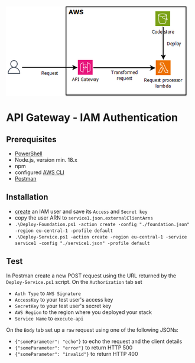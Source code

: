 ![Dependency Graph](architecture.png)

# API Gateway - IAM Authentication

## Prerequisites
- [PowerShell](https://learn.microsoft.com/en-us/powershell/scripting/install/installing-powershell-on-windows?view=powershell-7.4#install-powershell-using-winget-recommended)
- Node.js, version min. 18.x
- npm
- configured [AWS CLI](https://docs.aws.amazon.com/cli/latest/userguide/getting-started-install.html#getting-started-install-instructions)
- [Postman](https://www.postman.com/ )

## Installation
- [create](https://docs.aws.amazon.com/IAM/latest/UserGuide/id_users_create.html ) an IAM user and save its `Access` and `Secret key`
- copy the user ARN to `service1.json.externalClientArns`
- `.\Deploy-Foundation.ps1 -action create -config "./foundation.json" -region eu-central-1 -profile default`
- `.\Deploy-Service.ps1 -action create -region eu-central-1 -service service1 -config "./service1.json" -profile default`

## Test
In Postman create a new POST request using the URL returned by the `Deploy-Service.ps1` script.
On the `Authorization` tab set
- `Auth Type` to `AWS Signature`
- `AccessKey` to your test user's access key
- `SecretKey` to your test user's secret key
- `AWS Region` to the region where you deployed your stack
- `Service Name` to `execute-api`

On the `Body` tab set up a `raw` request using one of the following JSONs:
- `{"someParameter": "echo"}` to echo the request and the client details
- `{"someParameter": "error"}` to return HTTP 500
- `{"someParameter": "invalid"}` to return HTTP 400